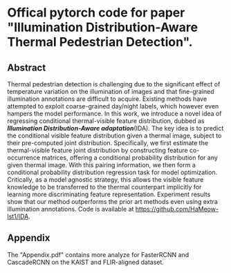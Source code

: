 # Offical pytorch code for paper "Illumination Distribution-Aware Thermal Pedestrian Detection".

## Abstract

Thermal pedestrian detection is challenging due to the significant effect of temperature variation on the illumination of images and that fine-grained illumination annotations are difficult to acquire. Existing methods have attempted to exploit coarse-grained day/night labels, which however even hampers the model performance. In this work, we introduce a novel idea of regressing conditional thermal-visible feature distribution, dubbed as ***Illumination Distribution-Aware adaptation***(IDA). The key idea is to predict the conditional visible feature distribution given a thermal image, subject to their pre-computed joint distribution. Specifically, we first estimate the thermal-visible feature joint distribution by  constructing feature co-occurrence matrices, offering a conditional probability distribution for any given thermal image. With this pairing information, we then form a conditional probability distribution regression task for model optimization. Critically, as a model agnostic strategy, this allows the visible feature knowledge to be transferred to the thermal counterpart implicitly for learning more discriminating feature representation. Experiment results show that our method outperforms the prior art methods even using extra illumination annotations. Code is available at <https://github.com/HaMeow-lst1/IDA>.

## Appendix

The "Appendix.pdf" contains more analyze for FasterRCNN and CascadeRCNN on the KAIST and FLIR-aligned dataset.
